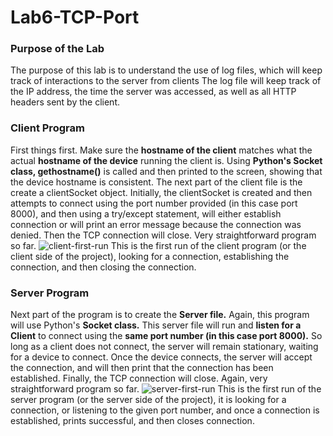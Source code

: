 # Lab6-TCP-Port
### Purpose of the Lab
The purpose of this lab is to understand the use of log files, which will keep track of interactions to the server from clients
The log file will keep track of the IP address, the time the server was accessed, as well as all HTTP headers sent by the client.

### Client Program
First things first. Make sure the **hostname of the client** matches what the actual **hostname of the device** running the client is.
Using **Python's Socket class, gethostname()** is called and then printed to the screen, showing that the device hostname is consistent.
The next part of the client file is the create a clientSocket object. Initially, the clientSocket is created and then attempts to connect
using the port number provided (in this case port 8000), and then using a try/except statement, will either establish connection or will
print an error message because the connection was denied. Then the TCP connection will close. Very straightforward program so far.
![client-first-run](https://user-images.githubusercontent.com/89669624/138945615-2d004c26-ccb9-4006-b77c-f266e36cd2ca.jpg)
This is the first run of the client program (or the client side of the project), looking for a connection, establishing the connection, 
and then closing the connection.

### Server Program
Next part of the program is to create the **Server file.** Again, this program will use Python's **Socket class.** This server file will run 
and **listen for a Client** to connect using the **same port number (in this case port 8000).** So long as a client does not connect, the
server will remain stationary, waiting for a device to connect. Once the device connects, the server will accept the connection, and will
then print that the connection has been established. Finally, the TCP connection will close. Again, very straightforward program so far.
![server-first-run](https://user-images.githubusercontent.com/89669624/138945602-d5a39ffa-a6f1-4585-a94e-62b953013664.jpg)
This is the first run of the server program (or the server side of the project), it is looking for a connection, or listening to the given port
number, and once a connection is established, prints successful, and then closes connection.
